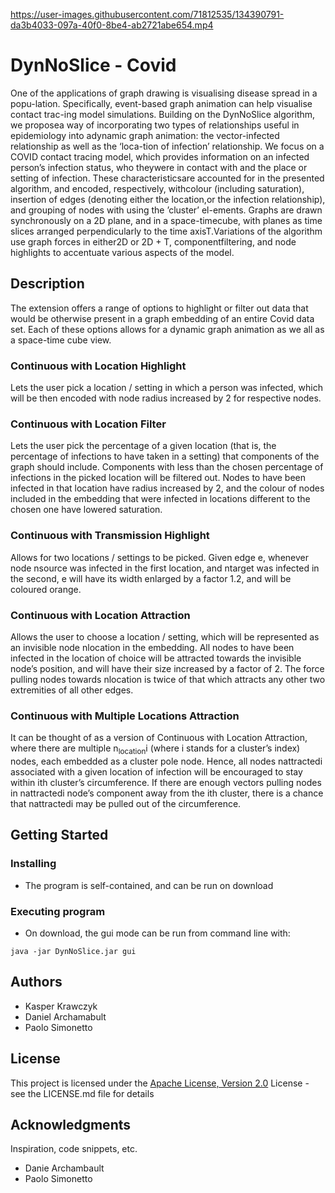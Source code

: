 https://user-images.githubusercontent.com/71812535/134390791-da3b4033-097a-40f0-8be4-ab2721abe654.mp4

# DynNoSlice - Covid

One of the applications of graph drawing is visualising disease spread in a popu-lation. Specifically, event-based graph animation can help visualise contact trac-ing model simulations. Building on the DynNoSlice algorithm, we proposea way of incorporating two types of relationships useful in epidemiology into adynamic graph animation: the vector-infected relationship as well as the ‘loca-tion of infection’ relationship. We focus on a COVID contact tracing model, which provides information on an infected person’s infection status, who theywere in contact with and the place or setting of infection. These characteristicsare  accounted  for  in  the  presented  algorithm,  and  encoded,  respectively,  withcolour  (including  saturation),  insertion  of  edges  (denoting  either  the  location,or the infection relationship), and grouping of nodes with using the ’cluster’ el-ements. Graphs are drawn synchronously on a 2D plane, and in a space-timecube,  with  planes  as  time  slices  arranged  perpendicularly  to  the  time  axisT.Variations of the algorithm use graph forces in either2D or 2D + T, componentfiltering, and node highlights to accentuate various aspects of the model.

## Description

<p>
The extension offers a range of options to highlight or filter out data that would be otherwise present in a graph embedding of an entire Covid data set. Each of these options allows for a dynamic graph animation as we all as a space-time cube view.
</p>

### Continuous with Location Highlight 
Lets the user pick a location / setting in which a person was infected, which will be then encoded with node radius increased by 2 for respective nodes.

### Continuous with Location Filter 
Lets the user pick the percentage of a given location (that is, the percentage of infections to have taken in a setting) that components of the graph should include. Components with less than the chosen percentage of infections in the picked location will be filtered out. Nodes to have been infected in that location have radius increased by 2, and the colour of nodes included in the embedding that were infected in locations different to the chosen one have lowered saturation.

### Continuous with Transmission Highlight 
Allows for two locations / settings to be picked. Given edge e, whenever node nsource was infected in the first location, and ntarget was infected in the second, e will have its width enlarged by a factor 1.2, and will be coloured orange.

### Continuous with Location Attraction 
Allows the user to choose a location / setting, which will be represented as an invisible node nlocation in the embedding. All nodes to have been infected in the location of choice will be attracted towards the invisible node’s position, and will have their size increased by a factor of 2. The force pulling nodes towards nlocation is twice of that which attracts any other two extremities of all other edges.

### Continuous with Multiple Locations Attraction 
It can be thought of as a version of Continuous with Location Attraction, where there are multiple n<sub>location</sub>i (where i stands for a cluster’s index) nodes, each embedded as a cluster pole node. Hence, all nodes nattractedi associated with a given location of infection will be encouraged to stay within ith cluster’s circumference. If there are enough vectors pulling nodes in nattractedi node’s component away from the ith cluster, there is a chance that nattractedi may be pulled out of the circumference.

## Getting Started

### Installing

* The program is self-contained, and can be run on download

### Executing program

* On download, the gui mode can be run from command line with:
```
java -jar DynNoSlice.jar gui
```


## Authors

* Kasper Krawczyk
* Daniel Archamabult
* Paolo Simonetto


## License

This project is licensed under the [Apache License, Version 2.0](http://www.apache.org/licenses/LICENSE-2.0) License - see the LICENSE.md file for details

## Acknowledgments

Inspiration, code snippets, etc.
* Danie Archambault
* Paolo Simonetto
